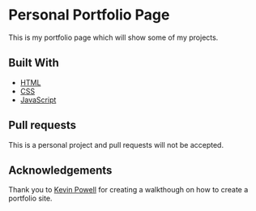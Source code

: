 # Personal Portfolio Page
This is my portfolio page which will show some of my projects. 

## Built With
* [HTML](https://developer.mozilla.org/en-US/docs/Web/HTML)
* [CSS](https://developer.mozilla.org/en-US/search?q=CSS)
* [JavaScript](https://developer.mozilla.org/en-US/docs/Glossary/JavaScript)

## Pull requests
This is a personal project and pull requests will not be accepted. 

## Acknowledgements

Thank you to [Kevin Powell](https://www.kevinpowell.co/) for creating a walkthough on how to create a portfolio site.
